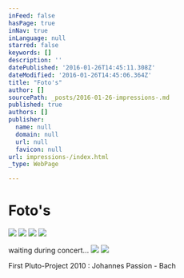 ```yaml
---
inFeed: false
hasPage: true
inNav: true
inLanguage: null
starred: false
keywords: []
description: ''
datePublished: '2016-01-26T14:45:11.308Z'
dateModified: '2016-01-26T14:45:06.364Z'
title: "Foto's"
author: []
sourcePath: _posts/2016-01-26-impressions-.md
published: true
authors: []
publisher:
  name: null
  domain: null
  url: null
  favicon: null
url: impressions-/index.html
_type: WebPage

---
```

# Foto's
![](https://s3-us-west-2.amazonaws.com/the-grid-img/p/fcd690cd33e2ea0376d31ef014874376f3e217a5.jpg)
![](https://s3-us-west-2.amazonaws.com/the-grid-img/p/9e4c273f3cd3e8ed1f72e13e389434faa0534e66.jpg)
![](https://s3-us-west-2.amazonaws.com/the-grid-img/p/e5be987447a56fec8104e29f635e5fff0f0eee3a.jpg)
![](https://s3-us-west-2.amazonaws.com/the-grid-img/p/bd0ee39f534b7f1f1b531dd6e78c8979496e8491.jpg)

waiting during concert...
![](https://s3-us-west-2.amazonaws.com/the-grid-img/p/c20c83a85bfd6724fdc421080000c72f829a661d.jpg)
![](https://s3-us-west-2.amazonaws.com/the-grid-img/p/b039721ae22ffc343c5414fd82ab3556958c6a40.jpg)

First Pluto-Project 2010 : Johannes Passion - Bach